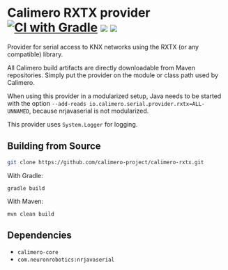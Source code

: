 # Calimero RXTX provider [![CI with Gradle](https://github.com/calimero-project/calimero-rxtx/actions/workflows/gradle.yml/badge.svg)](https://github.com/calimero-project/calimero-rxtx/actions/workflows/gradle.yml) [![](https://jitpack.io/v/calimero-project/calimero-rxtx.svg)](https://jitpack.io/#calimero-project/calimero-rxtx) [![](https://img.shields.io/badge/jitpack-master-brightgreen?label=JitPack)](https://jitpack.io/#calimero-project/calimero-rxtx/master)

Provider for serial access to KNX networks using the RXTX (or any compatible) library.

All Calimero build artifacts are directly downloadable from Maven repositories.
Simply put the provider on the module or class path used by Calimero. 

When using this provider in a modularized setup, Java needs to be started with the option `--add-reads io.calimero.serial.provider.rxtx=ALL-UNNAMED`, because nrjavaserial is not modularized.

This provider uses `System.Logger` for logging.

## Building from Source

~~~ sh
git clone https://github.com/calimero-project/calimero-rxtx.git
~~~

With Gradle:

```
gradle build
```

With Maven:

```
mvn clean build
```

## Dependencies

- `calimero-core`
- `com.neuronrobotics:nrjavaserial`
